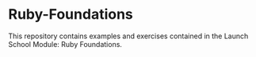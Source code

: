 # Ruby-Foundations

This repository contains examples and exercises contained in the Launch School Module: Ruby Foundations. 
